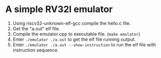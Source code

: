 # A simple RV32I emulator
1. Using riscv32-unknown-elf-gcc compile the hello.c file.
2. Get the "a.out" elf file.
3. Compile the emulator.cpp to executable file. (```make emulator```)
4. Enter ```./emulator ./a.out``` to get the elf file running output.
5. Enter ```./emulator ./a.out --show-instruction``` to run the elf file with instruction sequence.